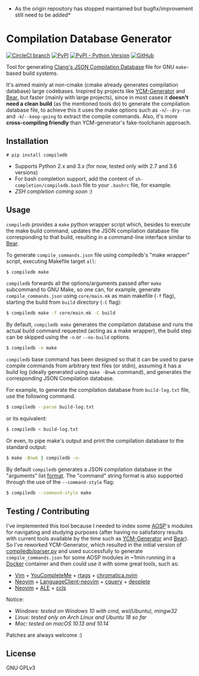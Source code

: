 * As the origin repository has stopped maintained but bugfix/improvement still need to be added*

# Compilation Database Generator

[![CircleCI branch](https://img.shields.io/circleci/project/github/nickdiego/compiledb/master.svg)](https://circleci.com/gh/nickdiego/compiledb)
[![PyPI](https://img.shields.io/pypi/v/compiledb.svg)](https://pypi.org/project/compiledb/)
[![PyPI - Python Version](https://img.shields.io/pypi/pyversions/compiledb.svg)](https://pypi.org/project/compiledb)
[![GitHub](https://img.shields.io/github/license/nickdiego/compiledb.svg)](https://github.com/nickdiego/compiledb/blob/master/LICENSE)

Tool for generating [Clang's JSON Compilation Database][compdb] file for GNU
`make`-based build systems.

It's aimed mainly at non-cmake (cmake already generates compilation database)
large codebases. Inspired by projects like [YCM-Generator][ycm-gen] and [Bear][bear],
but faster (mainly with large projects), since in most cases it **doesn't need a clean
build** (as the mentioned tools do) to generate the compilation database file, to
achieve this it uses the make options such as `-n`/`--dry-run` and `-k`/`--keep-going`
to extract the compile commands. Also, it's more **cross-compiling friendly** than
YCM-generator's fake-toolchanin approach.

## Installation

```
# pip install compiledb
```
- Supports Python 2.x and 3.x (for now, tested only with 2.7 and 3.6 versions)
- For bash completion support, add the content of `sh-completion/compiledb.bash` file
  to your `.bashrc` file, for example.
- _ZSH completion coming soon :)_

## Usage

`compiledb` provides a `make` python wrapper script which, besides to execute the make
build command, updates the JSON compilation database file corresponding to that build,
resulting in a command-line interface similar to [Bear][bear].

To generate `compile_commands.json` file using compiledb's "make wrapper" script,
executing Makefile target `all`:
```bash
$ compiledb make
```

`compiledb` forwards all the options/arguments passed after `make` subcommand to GNU Make,
so one can, for example, generate `compile_commands.json` using `core/main.mk`
as main makefile (`-f` flag), starting the build from `build` directory (`-C` flag):
```bash
$ compiledb make -f core/main.mk -C build
```

By default, `compiledb make` generates the compilation database and runs the actual build
command requested (acting as a make wrapper), the build step can be skipped using the `-n`
or `--no-build` options.
```bash
$ compiledb -n make
```

`compiledb` base command has been designed so that it can be used to parse compile commands
from arbitrary text files (or stdin), assuming it has a build log (ideally generated using
`make -Bnwk` command), and generates the corresponding JSON Compilation database.

For example, to generate the compilation database from `build-log.txt` file, use the following
command.
```bash
$ compiledb --parse build-log.txt
```

or its equivalent:
```bash
$ compiledb < build-log.txt
```

Or even, to pipe make's output and print the compilation database to the standard output:
```bash
$ make -Bnwk | compiledb -o-
```

By default `compiledb` generates a JSON compilation database in the "arguments" list
[format](https://clang.llvm.org/docs/JSONCompilationDatabase.html). The "command" string
format is also supported through the use of the `--command-style` flag:
```bash
$ compiledb --command-style make
```

## Testing / Contributing

I've implemented this tool because I needed to index some [AOSP][aosp]'s modules for navigating
and studying purposes (after having no satisfatory results with current tools available by the
time such as [YCM-Generator][ycm] and [Bear][bear]). So I've reworked YCM-Generator, which resulted
in the initial version of [compiledb/parser.py](compiledb/parser.py) and used successfully to generate
`compile_commands.json` for some AOSP modules in ~1min running in a [Docker][docker] container and then
could use it with some great tools, such as:

- [Vim][vim] + [YouCompleteMe][ycm] + [rtags][rtags] + [chromatica.nvim][chrom]
- [Neovim][neovim] + [LanguageClient-neovim][lsp] + [cquery][cquery] + [deoplete][deoplete]
- [Neovim][neovim] + [ALE][ale] + [ccls][ccls]

Notice:
- _Windows: tested on Windows 10 with cmd, wsl(Ubuntu), mingw32_
- _Linux: tested only on Arch Linux and Ubuntu 18 so far_
- _Mac: tested on macOS 10.13 and 10.14_

Patches are always welcome :)

## License
GNU GPLv3

[compdb]: https://clang.llvm.org/docs/JSONCompilationDatabase.html
[ycm]: https://github.com/Valloric/YouCompleteMe
[rtags]: https://github.com/Andersbakken/rtags
[chrom]: https://github.com/arakashic/chromatica.nvim
[ycm-gen]: https://github.com/rdnetto/YCM-Generator
[bear]: https://github.com/rizsotto/Bear
[aosp]: https://source.android.com/
[docker]: https://www.docker.com/
[vim]: https://www.vim.org/
[neovim]: https://neovim.io/
[lsp]: https://github.com/autozimu/LanguageClient-neovim
[cquery]: https://github.com/cquery-project/cquery
[deoplete]: https://github.com/Shougo/deoplete.nvim
[ccls]: https://github.com/MaskRay/ccls
[ale]: https://github.com/w0rp/ale
